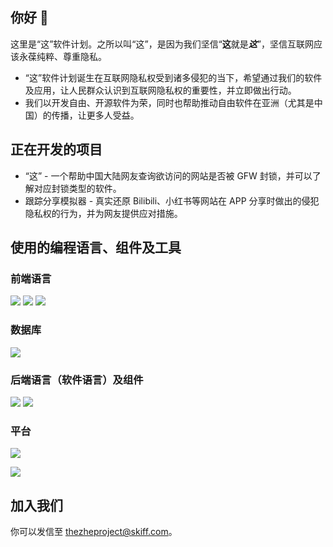 ## 你好 👋
这里是“这”软件计划。之所以叫“这”，是因为我们坚信“**这**就是***这***”，坚信互联网应该永葆纯粹、尊重隐私。
* “这”软件计划诞生在互联网隐私权受到诸多侵犯的当下，希望通过我们的软件及应用，让人民群众认识到互联网隐私权的重要性，并立即做出行动。
* 我们以开发自由、开源软件为荣，同时也帮助推动自由软件在亚洲（尤其是中国）的传播，让更多人受益。

## 正在开发的项目
- “这” - 一个帮助中国大陆网友查询欲访问的网站是否被 GFW 封锁，并可以了解对应封锁类型的软件。
- 跟踪分享模拟器 - 真实还原 Bilibili、小红书等网站在 APP 分享时做出的侵犯隐私权的行为，并为网友提供应对措施。

## 使用的编程语言、组件及工具
### 前端语言
![](https://img.shields.io/badge/-PHP-777BB4?style=for-the-badge&logo=PHP&logoColor=fff) 
![](https://img.shields.io/badge/-HTML5-E34F26?style=for-the-badge&logo=HTML5&logoColor=fff)
![](https://img.shields.io/badge/-CSS3-00C300?style=for-the-badge&logo=CSS3&logoColor=fff)
### 数据库
![](https://img.shields.io/badge/-MySQL-00758F?style=for-the-badge&logo=MySQL&logoColor=fff)
### 后端语言（软件语言）及组件
![](https://img.shields.io/badge/-Python-306998?style=for-the-badge&logo=Python&logoColor=fff)
![](https://img.shields.io/badge/-PyQt-2CDE85?style=for-the-badge&logo=Qt&logoColor=fff)
### 平台
![](https://img.shields.io/badge/-Github%20Pages-000000?style=for-the-badge&logo=Github&logoColor=fff)
<!-- ![](https://img.shields.io/badge/-Vercel-000000?style=for-the-badge&logo=Vercel&logoColor=fff) -->
![](https://img.shields.io/badge/-Cloudflare-F38020?style=for-the-badge&logo=Cloudflare&logoColor=FFF) 

## 加入我们
你可以发信至 <thezheproject@skiff.com>。
